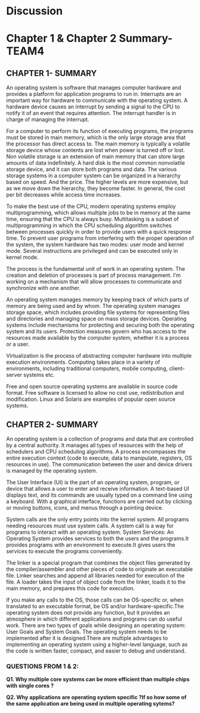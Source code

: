 # Discussion

# Chapter 1 &amp; Chapter 2 Summary-TEAM4

## CHAPTER 1- SUMMARY

An operating system is software that manages computer hardware and provides a platform for application programs to run in.
Interrupts are an important way for hardware to communicate with the operating system. A hardware device causes an interrupt by sending a signal to the CPU to notify it of an event that requires attention. The interrupt handler is in charge of managing the interrupt.

For a computer to perform its function of executing programs, the programs must be stored in main memory, which is the only large storage area that the processor has direct access to.
The main memory is typically a volatile storage device whose contents are lost when power is turned off or lost.
Non volatile storage is an extension of main memory that can store large amounts of data indefinitely.
A hard disk is the most common nonvolatile storage device, and it can store both programs and data.
The various storage systems in a computer system can be organized in a hierarchy based on speed. And the price. The higher levels are more expensive, but as we move down the hierarchy, they become faster. In general, the cost per bit decreases while access time increases.

To make the best use of the CPU, modern operating systems employ multiprogramming, which allows multiple jobs to be in memory at the same time, ensuring that the CPU is always busy.
Multitasking is a subset of multiprogramming in which the CPU scheduling algorithm switches between processes quickly in order to provide users with a quick response time.
To prevent user programs from interfering with the proper operation of the system, the system hardware has two modes: user mode and kernel mode. Several instructions are privileged and can be executed only in kernel mode.

The process is the fundamental unit of work in an operating system. The creation and deletion of processes is part of process management. I'm working on a mechanism that will allow processes to communicate and synchronize with one another.

An operating system manages memory by keeping track of which parts of memory are being used and by whom.
The operating system manages storage space, which includes providing file systems for representing files and directories and managing space on mass storage devices.
Operating systems include mechanisms for protecting and securing both the operating system and its users. Protection measures govern who has access to the resources made available by the computer system, whether it is a process or a user.

Virtualization is the process of abstracting computer hardware into multiple execution environments.
Computing takes place in a variety of environments, including traditional computers, mobile computing, client-server systems etc.

Free and open source operating systems are available in source code format. Free software is licensed to allow no cost use, redistribution and modification. Linux and Solaris are examples of popular open source systems.


## CHAPTER 2- SUMMARY

An operating system is a collection of programs and data that are controlled by a central authority. It manages all types of resources with the help of schedulers and CPU scheduling algorithms. A process encompasses the entire execution context (code to execute, data to manipulate, registers, OS resources in use). The communication between the user and device drivers is managed by the operating system.

The User Interface (UI) is the part of an operating system, program, or device that allows a user to enter and receive information. A text-based UI displays text, and its commands are usually typed on a command line using a keyboard. With a graphical interface, functions are carried out by clicking or moving buttons, icons, and menus through a pointing device.

System calls are the only entry points into the kernel system. All programs needing resources must use system calls. A system call is a way for programs to interact with an operating system.
System Services: 	An Operating System provides services to both the users and the programs.It provides programs with an environment to execute.It gives users the services to execute the programs conveniently.

The linker is a special program that combines the object files generated by the compiler/assembler and other pieces of code to originate an executable file. Linker searches and append all libraries needed for execution of the file. A loader takes the input of object code from the linker, loads it to the main memory, and prepares this code for execution.

If you make any calls to the OS, those calls can be OS-specific or, when translated to an executable format, be OS and/or hardware-specific.The operating system does not provide any function, but it provides an atmosphere in which different applications and programs can do useful work.
There are two types of goals while designing an operating system: User Goals and System Goals.
The operating system needs to be implemented after it is designed.There are multiple advantages to implementing an operating system using a higher-level language, such as the code is written faster, compact, and easier to debug and understand.

### QUESTIONS FROM 1 & 2:

**Q1. Why multiple core systems can be more efficient than multiple chips with single cores ?**

**Q2. Why applications are operating system specific ?If so how some of the same application are being used in multiple operating sytems?**

